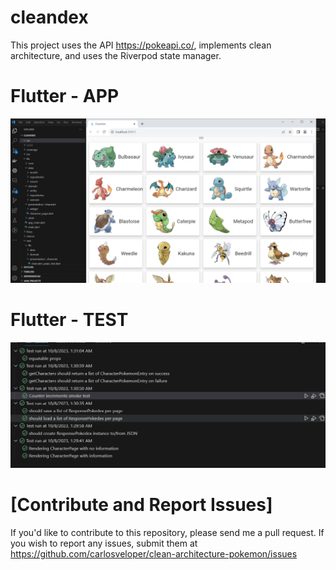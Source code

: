 # cleandex

This project uses the API https://pokeapi.co/, implements clean architecture, and uses the Riverpod state manager.
# Flutter - APP

![app](./art/app.png?raw=true)

# Flutter - TEST
![app](./art/test.png?raw=true)

# [Contribute and Report Issues]
If you'd like to contribute to this repository, please send me a pull request. If you wish to report any issues,
submit them at https://github.com/carlosveloper/clean-architecture-pokemon/issues